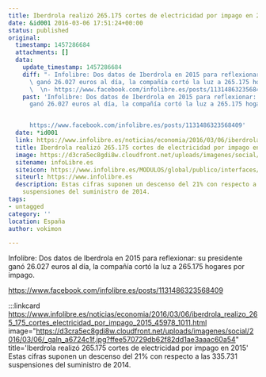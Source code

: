 ```yaml
---
title: Iberdrola realizó 265.175 cortes de electricidad por impago en 2015
date: &id001 2016-03-06 17:51:24+00:00
status: published
original:
  timestamp: 1457286684
  attachments: []
  data:
    update_timestamp: 1457286684
    diff: "- Infolibre: Dos datos de Iberdrola en 2015 para reflexionar: su presidente\
      \ ganó 26.027 euros al día, la compañía cortó la luz a 265.175 hogares por impago.\n\
      \  \n- https://www.facebook.com/infolibre.es/posts/1131486323568409"
    past: 'Infolibre: Dos datos de Iberdrola en 2015 para reflexionar: su presidente
      ganó 26.027 euros al día, la compañía cortó la luz a 265.175 hogares por impago.


      https://www.facebook.com/infolibre.es/posts/1131486323568409'
  date: *id001
  link: https://www.infolibre.es/noticias/economia/2016/03/06/iberdrola_realizo_265_175_cortes_electricidad_por_impago_2015_45978_1011.html
  title: Iberdrola realizó 265.175 cortes de electricidad por impago en 2015
  image: https://d3cra5ec8gdi8w.cloudfront.net/uploads/imagenes/social/2016/03/06/_galn_a6724c1f.jpg?ffee570729db62f82dd1ae3aaac60a54
  sitename: infoLibre.es
  siteicon: https://www.infolibre.es/MODULOS/global/publico/interfaces/web/infolibre/img/favicon.ico
  siteurl: https://www.infolibre.es
  description: Estas cifras suponen un descenso del 21% con respecto a las 335.731
    suspensiones del suministro de 2014.
tags:
- untagged
category: ''
location: España
author: vokimon

---
```

Infolibre: Dos datos de Iberdrola en 2015 para reflexionar: su presidente ganó 26.027 euros al día, la compañía cortó la luz a 265.175 hogares por impago.

https://www.facebook.com/infolibre.es/posts/1131486323568409

:::linkcard https://www.infolibre.es/noticias/economia/2016/03/06/iberdrola_realizo_265_175_cortes_electricidad_por_impago_2015_45978_1011.html image="https://d3cra5ec8gdi8w.cloudfront.net/uploads/imagenes/social/2016/03/06/_galn_a6724c1f.jpg?ffee570729db62f82dd1ae3aaac60a54" title='Iberdrola realizó 265.175 cortes de electricidad por impago en 2015'
    Estas cifras suponen un descenso del 21% con respecto a las 335.731 suspensiones del suministro de 2014.

